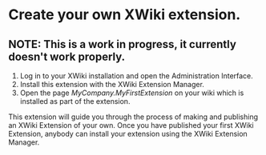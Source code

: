 # Create your own XWiki extension.

## NOTE: This is a work in progress, it currently doesn't work properly.

1. Log in to your XWiki installation and open the Administration Interface.
2. Install this extension with the XWiki Extension Manager.
3. Open the page *MyCompany.MyFirstExtension* on your wiki which is installed as part of the extension.

This extension will guide you through the process of making and publishing an XWiki Extension of your own.
Once you have published your first XWiki Extension, anybody can install your extension using the XWiki Extension Manager.
